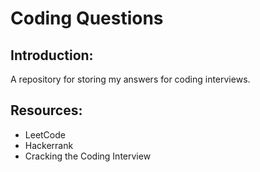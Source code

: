 # Coding Questions
## Introduction: 
A repository for storing my answers for coding interviews.

## Resources:
- LeetCode
- Hackerrank
- Cracking the Coding Interview

